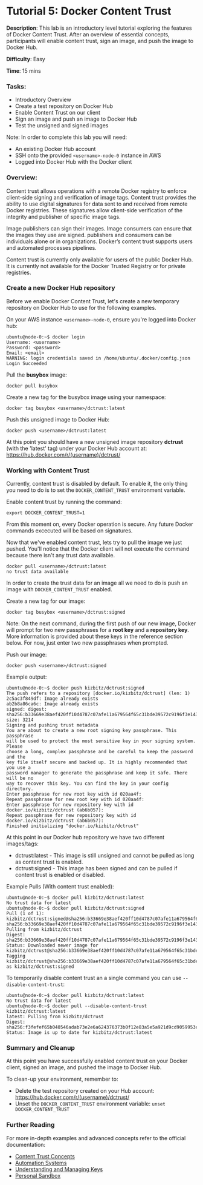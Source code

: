 # Tutorial 5: Docker Content Trust

**Description**: This lab is an introductory level tutorial exploring the features of Docker Content Trust. After an overview of essential concepts, participants will enable content trust, sign an image, and push the image to Docker Hub.

**Difficulty**: Easy

**Time**: 15 mins

### Tasks:

- Introductory Overview
- Create a test repository on Docker Hub
- Enable Content Trust on our client
- Sign an image and push an image to Docker Hub
- Test the unsigned and signed images

Note: In order to complete this lab you will need:

- An existing Docker Hub account
- SSH onto the provided `<username>-node-0` instance in AWS 
- Logged into Docker Hub with the Docker client

### Overview:

Content trust allows operations with a remote Docker registry to enforce client-side signing and verification of image tags. Content trust provides the ability to use digital signatures for data sent to and received from remote Docker registries. These signatures allow client-side verification of the integrity and publisher of specific image tags.

Image publishers can sign their images. Image consumers can ensure that the images they use are signed. publishers and consumers can be individuals alone or in organizations. Docker’s content trust supports users and automated processes pipelines.

Content trust is currently only available for users of the public Docker Hub. It is currently not available for the Docker Trusted Registry or for private registries.

### Create a new Docker Hub repository

Before we enable Docker Content Trust, let's create a new temporary repository on Docker Hub to use for the following examples.

On your AWS instance `<username>-node-0`, ensure you're logged into Docker hub:

```
ubuntu@node-0:~$ docker login
Username: <username>
Password: <password>
Email: <email>
WARNING: login credentials saved in /home/ubuntu/.docker/config.json
Login Succeeded
```
Pull the **busybox** image:

`docker pull busybox`

Create a new tag for the busybox image using your namespace:

`docker tag busybox <username>/dctrust:latest`

Push this unsigned image to Docker Hub:

`docker push <username>/dctrust:latest`

At this point you should have a new unsigned image repository **dctrust** (with the 'latest' tag) under your Docker Hub account at: https://hub.docker.com/r/(username)/dctrust/

### Working with Content Trust

Currently, content trust is disabled by default. To enable it, the only thing you need to do is to set the `DOCKER_CONTENT_TRUST` environment variable.

Enable content trust by running the command:

```
export DOCKER_CONTENT_TRUST=1
```

From this moment on, every Docker operation is secure. Any future Docker commands excecuted will be based on signatures.

Now that we've enabled content trust, lets try to pull the image we just pushed. You'll notice that the Docker client will not execute the command because there isn't any trust data available.

```
docker pull <username>/dctrust:latest
no trust data available
```

In order to create the trust data for an image all we need to do is push an image with `DOCKER_CONTENT_TRUST` enabled.

Create a new tag for our image:

`docker tag busybox <username>/dctrust:signed`

Note: On the next command, during the first push of our new image, Docker will prompt for two new passphrases for a **root key** and a **repository key**. More information is provided about these keys in the reference section below. For now, just enter two new passphrases when prompted.

Push our image:

`docker push <username>/dctrust:signed`

Example output:

```
ubuntu@node-0:~$ docker push kizbitz/dctrust:signed
The push refers to a repository [docker.io/kizbitz/dctrust] (len: 1)
2c5ac3f849df: Image already exists
ab2b8a86ca6c: Image already exists
signed: digest: sha256:b33669e38aef420ff10d4787c07afe11a679564f65c31bde39572c9196f3e143 size: 3214
Signing and pushing trust metadata
You are about to create a new root signing key passphrase. This passphrase
will be used to protect the most sensitive key in your signing system. Please
choose a long, complex passphrase and be careful to keep the password and the
key file itself secure and backed up. It is highly recommended that you use a
password manager to generate the passphrase and keep it safe. There will be no
way to recover this key. You can find the key in your config directory.
Enter passphrase for new root key with id 020aa4f:
Repeat passphrase for new root key with id 020aa4f:
Enter passphrase for new repository key with id docker.io/kizbitz/dctrust (ab6b057):
Repeat passphrase for new repository key with id docker.io/kizbitz/dctrust (ab6b057):
Finished initializing "docker.io/kizbitz/dctrust"
```

At this point in our Docker hub repository we have two different images/tags:

- dctrust:latest - This image is still unsigned and cannot be pulled as long as content trust is enabled.
- dctrust:signed - This image has been signed and can be pulled if content trust is enabled or disabled.

Example Pulls (With content trust enabled):

```
ubuntu@node-0:~$ docker pull kizbitz/dctrust:latest
No trust data for latest
ubuntu@node-0:~$ docker pull kizbitz/dctrust:signed
Pull (1 of 1): kizbitz/dctrust:signed@sha256:b33669e38aef420ff10d4787c07afe11a679564f65c31bde39572c9196f3e143
sha256:b33669e38aef420ff10d4787c07afe11a679564f65c31bde39572c9196f3e143: Pulling from kizbitz/dctrust
Digest: sha256:b33669e38aef420ff10d4787c07afe11a679564f65c31bde39572c9196f3e143
Status: Downloaded newer image for kizbitz/dctrust@sha256:b33669e38aef420ff10d4787c07afe11a679564f65c31bde39572c9196f3e143
Tagging kizbitz/dctrust@sha256:b33669e38aef420ff10d4787c07afe11a679564f65c31bde39572c9196f3e143 as kizbitz/dctrust:signed
```

To temporarily disable content trust an a single command you can use `--disable-content-trust`:

```
ubuntu@node-0:~$ docker pull kizbitz/dctrust:latest
No trust data for latest
ubuntu@node-0:~$ docker pull --disable-content-trust kizbitz/dctrust:latest
latest: Pulling from kizbitz/dctrust
Digest: sha256:f3fefef65b040546adab73e2e6a624376373b0f12e83a5e5a921d9cd9059953c
Status: Image is up to date for kizbitz/dctrust:latest
```

### Summary and Cleanup

At this point you have successfully enabled content trust on your Docker client, signed an image, and pushed the image to Docker Hub.

To clean-up your environment, remember to:

- Delete the test repository created on your Hub account: https://hub.docker.com/r/(username)/dctrust/
- Unset the `DOCKER_CONTENT_TRUST` environment variable: `unset DOCKER_CONTENT_TRUST`

### Further Reading

For more in-depth examples and advanced concepts refer to the official documentation:

- [Content Trust Concepts](https://docs.docker.com/security/trust/content_trust/)
- [Automation Systems](https://docs.docker.com/security/trust/trust_automation/)
- [Understanding and Managing Keys](https://docs.docker.com/security/trust/trust_key_mng/)
- [Personal Sandbox](https://docs.docker.com/security/trust/trust_sandbox/)
